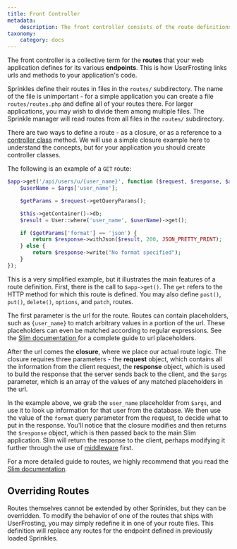 ```yaml
---
title: Front Controller
metadata:
    description: The front controller consists of the route definitions that UserFrosting uses to process incoming requests from the client.
taxonomy:
    category: docs
---
```


The front controller is a collective term for the **routes** that your web application defines for its various **endpoints**.  This is how UserFrosting links urls and methods to your application's code.

Sprinkles define their routes in files in the `routes/` subdirectory.  The name of the file is unimportant - for a simple application you can create a file `routes/routes.php` and define all of your routes there.  For larger applications, you may wish to divide them among multiple files.  The Sprinkle manager will read routes from all files in the `routes/` subdirectory.

There are two ways to define a route - as a closure, or as a reference to a [controller class](/routes-and-controllers/controller-classes) method.  We will use a simple closure example here to understand the concepts, but for your application you should create controller classes.

The following is an example of a `GET` route:

```php
$app->get('/api/users/u/{user_name}', function ($request, $response, $args) {
    $userName = $args['user_name'];

    $getParams = $request->getQueryParams();

    $this->getContainer()->db;
    $result = User::where('user_name', $userName)->get();

    if ($getParams['format'] == 'json') {
        return $response->withJson($result, 200, JSON_PRETTY_PRINT);
    } else {
        return $response->write("No format specified");
    }
});
```

This is a very simplified example, but it illustrates the main features of a route definition.  First, there is the call to `$app->get()`.  The `get` refers to the HTTP method for which this route is defined.  You may also define `post()`, `put()`, `delete()`, `options`, and `patch`, routes.

The first parameter is the url for the route.  Routes can contain placeholders, such as `{user_name}` to match arbitrary values in a portion of the url.  These placeholders can even be matched according to regular expressions.  See the [Slim documentation ](https://www.slimframework.com/docs/objects/router.html#route-placeholders) for a complete guide to url placeholders.

After the url comes the **closure**, where we place our actual route logic.  The closure requires three parameters - the **request** object, which contains all the information from the client request, the **response** object, which is used to build the response that the server sends back to the client, and the `$args` parameter, which is an array of the values of any matched placeholders in the url.

In the example above, we grab the `user_name` placeholder from `$args`, and use it to look up information for that user from the database.  We then use the value of the `format` query parameter from the request, to decide what to put in the response.  You'll notice that the closure modifies and then returns the `$response` object, which is then passed back to the main Slim application.  Slim will return the response to the client, perhaps modifying it further through the use of [middleware](https://www.slimframework.com/docs/concepts/middleware.html) first.

For a more detailed guide to routes, we highly recommend that you read the [Slim documentation](https://www.slimframework.com/docs/objects/router.html).

## Overriding Routes

Routes themselves cannot be extended by other Sprinkles, but they can be overridden.  To modify the behavior of one of the routes that ships with UserFrosting, you may simply redefine it in one of your route files.  This definition will replace any routes for the endpoint defined in previously loaded Sprinkles.
